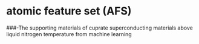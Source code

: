 # atomic feature set (AFS)  
###-The supporting materials of cuprate superconducting materials above liquid nitrogen temperature from machine learning  

